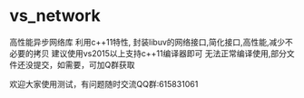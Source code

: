 # vs_network
高性能异步网络库
利用c++11特性, 封装libuv的网络接口,简化接口,高性能,减少不必要的拷贝
建议使用vs2015以上支持c++11编译器即可
无法正常编译使用,部分文件还没提交，如需要，可加Q群获取

欢迎大家使用测试，有问题随时交流QQ群:615831061
